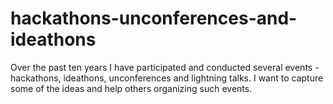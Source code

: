 # hackathons-unconferences-and-ideathons
Over the past ten years I have participated and conducted several events - hackathons, ideathons, unconferences and lightning talks. I want to capture some of the ideas and help others organizing such events.
